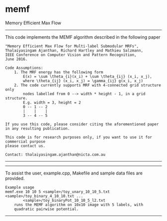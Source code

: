 # memf
Memory Efficient Max Flow

-------------------------------------------------------------------------------------------
This code implements the MEMF algorithm	described in the following paper 

	"Memory Efficient Max Flow for Multi-label Submodular MRFs", 
	Thalaiyasingam Ajanthan, Richard Hartley and Mathieu Salzmann,
	IEEE Conference on Computer Vision and Pattern Recognition,
	June 2016.

	Code Assumptions:
		1. The MRF energy has the following form
			E(x) = \sum \theta_{i}(x_i) + \sum \theta_{ij} (x_i, x_j),
			where \theta_{ij} (x_i, x_j) = \gamma_{ij} g(x_i, x_j)
		2. The code currently supports MRF with 4-connected grid structure only
			nodes labelled from 0 --> width * height - 1, in a grid structure.
			E.g. width = 3, height = 2
			0 -- 1 -- 2
			|	 |	  |
			3 -- 4 -- 5

	If you use this code, please consider citing the aforementioned paper 
	in any resulting publication.

	This code is for research purposes only, if you want to use it for commercial purpose
	please contact us.
	
	Contact: thalaiyasingam.ajanthan@nicta.com.au
-------------------------------------------------------------------------------------------

-------------------------------------------------------------------------------------------
To assist the user, example.cpp, Makefile and sample data files are provided.

	Example usage 
	memf.exe 10 10 5 <sample>/toy_unary_10_10_5.txt <sample>/toy_binary_4_10_10.txt ...
			<sample>/toy_binaryPot_10_10_5_l2.txt
		runs the MEMF algorithm on 10x10 image with 5 labels, with 
		quadratic pairwise potential.
-------------------------------------------------------------------------------------------